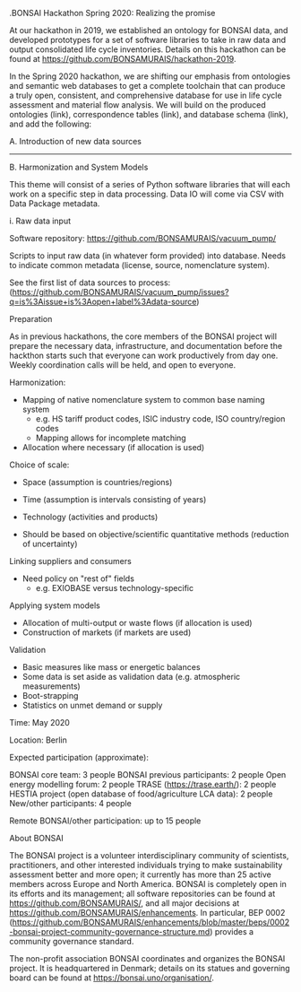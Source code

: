 .BONSAI Hackathon Spring 2020: Realizing the promise

At our hackathon in 2019, we established an ontology for BONSAI data, and developed prototypes for a set of software libraries to take in raw data and output consolidated life cycle inventories. Details on this hackathon can be found at https://github.com/BONSAMURAIS/hackathon-2019.

In the Spring 2020 hackathon, we are shifting our emphasis from ontologies and semantic web databases to get a complete toolchain that can produce a truly open, consistent, and comprehensive database for use in life cycle assessment and material flow analysis. We will build on the produced ontologies (link), correspondence tables (link), and database schema (link), and add the following:

A. Introduction of new data sources

---

B. Harmonization and System Models

This theme will consist of a series of Python software libraries that will each work on a specific step in data processing. Data IO will come via CSV with Data Package metadata.

i. Raw data input

Software repository: https://github.com/BONSAMURAIS/vacuum_pump/

Scripts to input raw data (in whatever form provided) into database. Needs to indicate common metadata (license, source, nomenclature system).

See the first list of data sources to process: (https://github.com/BONSAMURAIS/vacuum_pump/issues?q=is%3Aissue+is%3Aopen+label%3Adata-source)


Preparation

As in previous hackathons, the core members of the BONSAI project will prepare the necessary data, infrastructure, and documentation before the hackthon starts such that everyone can work productively from day one. Weekly coordination calls will be held, and open to everyone.


Harmonization:

- Mapping of native nomenclature system to common base naming system
    - e.g. HS tariff product codes, ISIC industry code, ISO country/region codes
    - Mapping allows for incomplete matching
- Allocation where necessary (if allocation is used)

Choice of scale:

- Space (assumption is countries/regions)
- Time (assumption is intervals consisting of years)
- Technology (activities and products)

- Should be based on objective/scientific quantitative methods (reduction of uncertainty)

Linking suppliers and consumers

- Need policy on "rest of" fields
    - e.g. EXIOBASE versus technology-specific

Applying system models

- Allocation of multi-output or waste flows (if allocation is used)
- Construction of markets (if markets are used)

Validation

- Basic measures like mass or energetic balances
- Some data is set aside as validation data (e.g. atmospheric measurements)
- Boot-strapping
- Statistics on unmet demand or supply

Time: May 2020

Location: Berlin

Expected participation (approximate):

BONSAI core team: 3 people
BONSAI previous participants: 2 people
Open energy modelling forum: 2 people
TRASE (https://trase.earth/): 2 people
HESTIA project (open database of food/agriculture LCA data): 2 people
New/other participants: 4 people

Remote BONSAI/other participation: up to 15 people

About BONSAI

The BONSAI project is a volunteer interdisciplinary community of scientists, practitioners, and other interested individuals trying to make sustainability assessment better and more open; it currently has more than 25 active members across Europe and North America. BONSAI is completely open in its efforts and its management; all software repositories can be found at https://github.com/BONSAMURAIS/, and all major decisions at https://github.com/BONSAMURAIS/enhancements. In particular, BEP 0002 (https://github.com/BONSAMURAIS/enhancements/blob/master/beps/0002-bonsai-project-community-governance-structure.md) provides a community governance standard.

The non-profit association BONSAI coordinates and organizes the BONSAI project. It is headquartered in Denmark; details on its statues and governing board can be found at https://bonsai.uno/organisation/.
